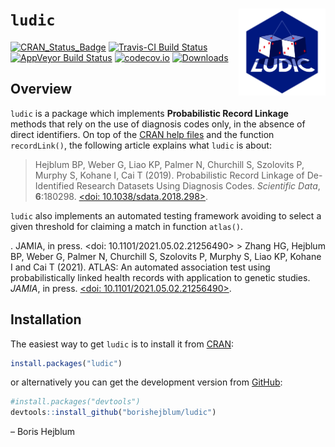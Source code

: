 
<!-- README.md is generated from README.Rmd. Please edit that file -->

# `ludic` <a><img src='man/figures/logo.svg' align="right" height="139" /></a>

[![CRAN\_Status\_Badge](http://www.r-pkg.org/badges/version/ludic)](https://cran.r-project.org/package=ludic)
[![Travis-CI Build
Status](https://travis-ci.org/borishejblum/ludic.svg?branch=master)](https://travis-ci.org/borishejblum/ludic)
[![AppVeyor Build
Status](https://ci.appveyor.com/api/projects/status/github/borishejblum/ludic?branch=master&svg=true)](https://ci.appveyor.com/project/borishejblum/ludic)
[![codecov.io](https://codecov.io/github/borishejblum/ludic/coverage.svg?branch=master)](https://codecov.io/github/borishejblum/ludic?branch=master)
[![Downloads](https://cranlogs.r-pkg.org/badges/ludic?color=blue)](https://www.r-pkg.org/pkg/ludic)

## Overview

`ludic` is a package which implements **Probabilistic Record Linkage**
methods that rely on the use of diagnosis codes only, in the absence of
direct identifiers. On top of the [CRAN help
files](https://cran.r-project.org/package=ludic) and the function
`recordLink()`, the following article explains what `ludic` is about:

> Hejblum BP, Weber G, Liao KP, Palmer N, Churchill S, Szolovits P,
> Murphy S, Kohane I, Cai T (2019). Probabilistic Record Linkage of
> De-Identified Research Datasets Using Diagnosis Codes. *Scientific
> Data*, **6**:180298. [&lt;doi:
> 10.1038/sdata.2018.298&gt;](https://doi.org/10.1038/sdata.2018.298).

`ludic` also implements an automated testing framework avoiding to
select a given threshold for claiming a match in function `atlas()`.

. JAMIA, in press. &lt;doi: 10.1101/2021.05.02.21256490&gt; &gt; Zhang
HG, Hejblum BP, Weber G, Palmer N, Churchill S, Szolovits P, Murphy S,
Liao KP, Kohane I and Cai T (2021). ATLAS: An automated association test
using probabilistically linked health records with application to
genetic studies. *JAMIA*, in press. [&lt;doi:
10.1101/2021.05.02.21256490&gt;](https://doi.org/10.1101/2021.05.02.21256490).

## Installation

The easiest way to get `ludic` is to install it from
[CRAN](https://cran.r-project.org/package=ludic):

``` r
install.packages("ludic")
```

or alternatively you can get the development version from
[GitHub](https://github.com/borishejblum/ludic):

``` r
#install.packages("devtools")
devtools::install_github("borishejblum/ludic")
```

– Boris Hejblum
